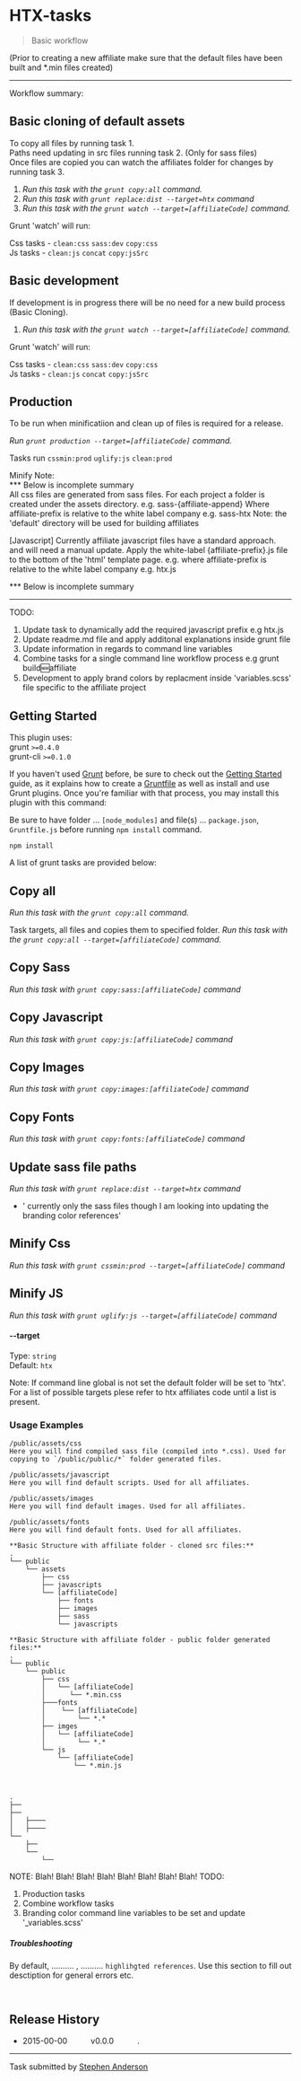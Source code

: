 # HTX-tasks

> Basic workflow

(Prior to creating a new affiliate make sure that the default files have been built and *.min files created)


******************************************************************************************
Workflow summary:


## Basic cloning of default assets 
To copy all files by running task 1.  
Paths need updating in src files running task 2. (Only for sass files)     
Once files are copied you can watch the affiliates folder for changes by running task 3.  

1. _Run this task with the `grunt copy:all` command._   
2. _Run this task with `grunt replace:dist --target=htx` command_
2. _Run this task with the `grunt watch --target=[affiliateCode]` command._   

Grunt 'watch' will run:   

Css tasks - `clean:css` `sass:dev` `copy:css`  
Js tasks - `clean:js` `concat` `copy:jsSrc`  

## Basic development  
If development is in progress there will be no need for a new build process (Basic Cloning).

1. _Run this task with the `grunt watch --target=[affiliateCode]` command._   

Grunt 'watch' will run:   

Css tasks - `clean:css` `sass:dev` `copy:css`  
Js tasks - `clean:js` `concat` `copy:jsSrc`  


## Production
To be run when minificatiion and clean up of files is required for a release.

_Run `grunt production --target=[affiliateCode]` command._

Tasks run `cssmin:prod` `uglify:js` `clean:prod`


Minify 
Note:   
*** Below is incomplete summary   
All css files are generated from sass files. For each project a folder is created under the assets directory.
e.g. sass-{affiliate-append} Where affiliate-prefix is relative to the white label company 
e.g. sass-htx
Note: the 'default' directory will be used for building affiliates

[Javascript]
Currently affiliate javascript files have a standard approach. and will need a manual update. Apply the white-label {affiliate-prefix}.js file to the bottom of the 'html' template page. 
e.g. where affiliate-prefix is relative to the white label company
e.g. htx.js

*** Below is incomplete summary

******************************************************************************************

TODO:
1. Update task to dynamically add the required javascript prefix e.g htx.js
2. Update readme.md file and apply additonal explanations inside grunt file
3. Update information in regards to command line variables
4. Combine tasks for a single command line workflow process e.g grunt build:new:affiliate
5. Development to apply brand colors by replacment inside 'variables.scss' file specific to the affiliate project


## Getting Started
This plugin uses:   
grunt `>=0.4.0`   
grunt-cli `>=0.1.0`

If you haven't used [Grunt](http://gruntjs.com/) before, be sure to check out the [Getting Started](http://gruntjs.com/getting-started) guide, as it explains how to create a [Gruntfile](http://gruntjs.com/sample-gruntfile) as well as install and use Grunt plugins. Once you're familiar with that process, you may install this plugin with this command:   

Be sure to have folder ... `[node_modules]` and file(s) ... `package.json`, `Gruntfile.js` before running `npm install` command.

```shell
npm install
```

A list of grunt tasks are provided below:

## Copy all
_Run this task with the `grunt copy:all` command._

Task targets, all files and copies them to specified folder. 
_Run this task with the `grunt copy:all --target=[affiliateCode]` command._

## Copy Sass
_Run this task with `grunt copy:sass:[affiliateCode]` command_

## Copy Javascript
_Run this task with `grunt copy:js:[affiliateCode]` command_

## Copy Images
_Run this task with `grunt copy:images:[affiliateCode]` command_

## Copy Fonts
_Run this task with `grunt copy:fonts:[affiliateCode]` command_

## Update sass file paths
 _Run this task with `grunt replace:dist --target=htx` command_
 - ' currently only the sass files though I am looking into updating the branding color references'

## Minify Css
_Run this task with `grunt cssmin:prod --target=[affiliateCode]` command_

## Minify JS
_Run this task with `grunt uglify:js --target=[affiliateCode]` command_



#### --target
Type: `string`  
Default: `htx`

Note: If command line global is not set the default folder will be set to 'htx'. For a list of possible targets plese refer to htx affiliates code until a list is present.

### Usage Examples   

```shell
/public/assets/css
Here you will find compiled sass file (compiled into *.css). Used for copying to `/public/public/*` folder generated files.
```
```shell
/public/assets/javascript
Here you will find default scripts. Used for all affiliates.
```
```shell
/public/assets/images
Here you will find default images. Used for all affiliates.
```
```shell
/public/assets/fonts
Here you will find default fonts. Used for all affiliates.
```

```shell
**Basic Structure with affiliate folder - cloned src files:**
.
└── public
    └── assets
        ├── css
        ├── javascripts
        └── [affiliateCode]
            ├── fonts
            ├── images
            ├── sass
            └── javascripts

```

```shell
**Basic Structure with affiliate folder - public folder generated files:**
.
└── public
    └── public
        ├── css
        │   └── [affiliateCode]
        │      └── *.min.css
        ├───fonts
        │    └── [affiliateCode]
        │        └── *.*
        ├── imges
        │   └── [affiliateCode]
        │        └── *.*
        └── js
            └── [affiliateCode]
                └── *.min.js                        


```

```shell

```


```shell
.
├── 
├── 
│   ├────
│   ├────
└── 
    ├── 
    └── 
        └── 

```
NOTE: Blah! Blah! Blah! Blah! Blah! Blah! Blah! Blah!
TODO:   
1. Production tasks   
2. Combine workflow tasks   
3. Branding color command line variables to be set and update '_variables.scss'   


##### Troubleshooting

By default, .......... , .......... `highlihgted references`. Use this section to fill out desctiption for general errors etc.

```js

```



```shell

```



## Release History

 * 2015-00-00   v0.0.0   .

---

Task submitted by [Stephen Anderson]()

